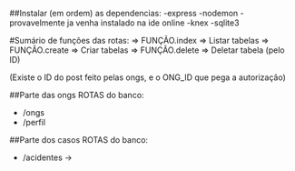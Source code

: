 ##Instalar (em ordem) as dependencias:
-express
-nodemon - provavelmente ja venha instalado na ide online
-knex
-sqlite3

#Sumário de funções das rotas:
=> FUNÇÃO.index => Listar tabelas
=> FUNÇÃO.create => Criar tabelas
=> FUNÇÃO.delete => Deletar tabela (pelo ID)

(Existe o ID do post feito pelas ongs, e o ONG_ID que pega a autorização)

##Parte das ongs ROTAS do banco:

- /ongs
- /perfil

##Parte dos casos ROTAS do banco:

- /acidentes ->

